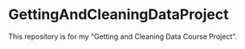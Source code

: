 # GettingAndCleaningDataProject
This repository is for my "Getting and Cleaning Data Course Project".
